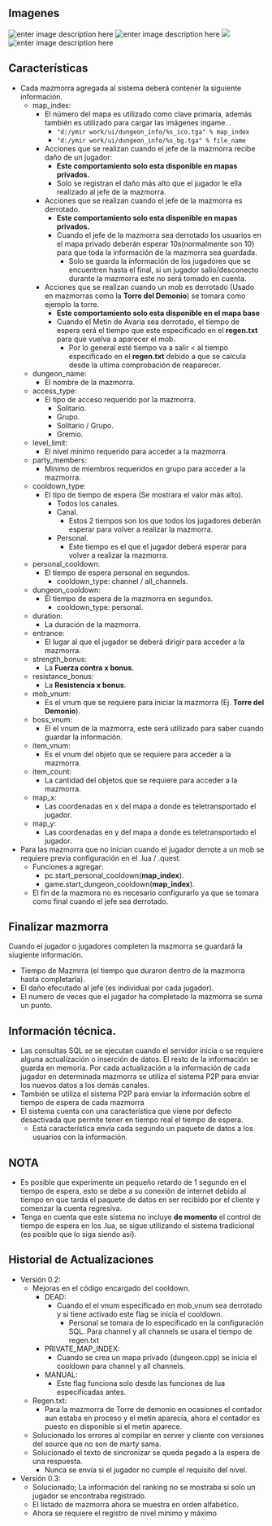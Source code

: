 ## Imagenes
![enter image description here](https://i.ibb.co/j6rM5yn/board.jpg)
![enter image description here](https://i.ibb.co/02CLZmb/top1.jpg)
![](https://i.ibb.co/3mRdFR5/top2.jpg)
![enter image description here](https://i.ibb.co/F7cPGkB/top3.jpg)
## Características

 - Cada mazmorra agregada al sistema deberá contener la siguiente información.
	 - map_index:
		 - El número del mapa es utilizado como clave primaria, además también es utilizado para cargar las imágenes ingame. .
			 - `"d:/ymir work/ui/dungeon_info/%s_ico.tga" % map_index`
			 - `"d:/ymir work/ui/dungeon_info/%s_bg.tga" % file_name`
		 - Acciones que se realizan cuando el jefe de la mazmorra recibe daño de un jugador:
			 - **Este comportamiento solo esta disponible en mapas privados.**
			 - Solo se registran el daño más alto que el jugador le ella realizado al jefe de la mazmorra.
		 - Acciones que se realizan cuando el jefe de la mazmorra es derrotado.
			 - **Este comportamiento solo esta disponible en mapas privados.**
			 - Cuando el jefe de la mazmorra sea derrotado los usuarios en el mapa privado deberán esperar 10s(normalmente son 10) para que toda la información de la mazmorra sea guardada.
				 - Solo se guarda la información de los jugadores que se encuentren hasta el final, si un jugador salio/desconecto durante la mazmorra este no será tomado en cuenta.
		 - Acciones que se realizan cuando un mob es derrotado (Usado en mazmorras como la **Torre del Demonio**) se tomara como ejemplo la torre.
			 - **Este comportamiento solo esta disponible en el mapa base**
			 - Cuando el Metin de Avaria sea derrotado, el tiempo de espera será el tiempo que este especificado en el **regen.txt** para que vuelva a aparecer el mob.
				 - Por lo general esté tiempo va a salir < al tiempo especificado en el **regen.txt** debido a que se calcula desde la ultima comprobación de reaparecer.
	 - dungeon_name:
		 - El nombre de la mazmorra.
	 - access_type:
		 - El tipo de acceso requerido por la mazmorra.
			 - Solitario.
			 - Grupo.
			 - Solitario / Grupo.
			 - Gremio.
	 - level_limit:
		 - El nivel mínimo requerido para acceder a la mazmorra.
	 - party_members:
		 - Mínimo de miembros requeridos en grupo para acceder a la mazmorra.
	 - cooldown_type:
		 - El tipo de tiempo de espera (Se mostrara el valor más alto).
			 - Todos los canales.
			 - Canal.
				 - Estos 2 tiempos son los que todos los jugadores deberán esperar para volver a realizar la mazmorra.
			 - Personal.
				 - Este tiempo es el que el jugador deberá esperar para volver a realizar la mazmorra.
	 - personal_cooldown:
		 - El tiempo de espera personal en segundos.
			 - cooldown_type: channel / all_channels.
	 - dungeon_cooldown:
		 - El tiempo de espera de la mazmorra en segundos.
			 - cooldown_type: personal.
	 - duration:
		 - La duración de la mazmorra.
	 - entrance:
		 - El lugar al que el jugador se deberá dirigir para acceder a la mazmorra.
	 - strength_bonus:
		 - La **Fuerza contra x bonus**.
	 - resistance_bonus:
		 - La **Resistencia x bonus**.
	 - mob_vnum:
		 - Es el vnum que se requiere para iniciar la mazmorra (Ej. **Torre del Demonio**).
	 - boss_vnum:
		 - El el vnum de la mazmorra, este será utilizado para saber cuando guardar la información.
	 - item_vnum:
		 - Es el vnum del objeto que se requiere para acceder a la mazmorra.
	 - item_count:
		 - La cantidad del objetos que se requiere para acceder a la mazmorra.
	 - map_x:
		 - Las coordenadas en x del mapa a donde es teletransportado el jugador.
	 - map_y:
		 - Las coordenadas en y del mapa a donde es teletransportado el jugador.
 - Para las mazmorra que no inician cuando el jugador derrote a un mob se requiere previa configuración en el .lua / .quest.
	 - Funciones a agregar:
		 - pc.start_personal_cooldown(**map_index**).
		 - game.start_dungeon_cooldown(**map_index**).
	 - El fin de la mazmora no es necesario configurarlo ya que se tomara como final cuando el jefe sea derrotado.

## Finalizar mazmorra
Cuando el jugador o jugadores completen la mazmorra se guardará la siugiente información.

 - Tiempo de Mazmrra (el tiempo que duraron dentro de la mazmorra hasta completarla).
 - El daño efecutado al jefe (es individual por cada jugador).
 - El numero de veces que el jugador ha completado la mazmorra se suma un punto.

## Información técnica.

 - Las consultas SQL se se ejecutan cuando el servidor inicia o se requiere alguna actualización o inserción de datos. El resto de la información se guarda en memoria. Por cada actualización a la información de cada jugador en determinada mazmorra se utiliza el sistema P2P para enviar los nuevos datos a los demás canales.
 - También se utiliza el sistema P2P para enviar la información sobre el tiempo de espera de cada mazmorra
 - El sistema cuenta con una característica que viene por defecto desactivada que permite tener en tiempo real el tiempo de espera.
	 - Está característica envía cada segundo un paquete de datos a los usuarios con la información.

## NOTA

 - Es posible que experimente un pequeño retardo de 1 segundo en el tiempo de espera, esto se debe a su conexión de internet debido al tiempo en que tarda el paquete de datos en ser recibido por el cliente y comenzar la cuenta regresiva.
 - Tenga en cuenta que este sistema no incluye **de momento** el control de tiempo de espera en los .lua, se sigue utilizando el sistema tradicional (es posible que lo siga siendo así).

## Historial de Actualizaciones
 - Versión 0.2:
	- Mejoras en el código encargado del cooldown.
		- DEAD:
			- Cuando el el vnum especificado en mob_vnum sea derrotado y si tiene activado este flag se inicia el cooldown.
				- Personal se tomara de lo especificado en la configuración SQL. Para channel y all channels se usara el tiempo de regen.txt
		- PRIVATE_MAP_INDEX:
			- Cuando se crea un mapa privado (dungeon.cpp) se inicia el cooldown para channel y all channels.
		- MANUAL:
			- Este flag funciona solo desde las funciones de lua especificadas antes.
	- Regen.txt:
		- Para la mazmorra de Torre de demonio en ocasiones el contador aun estaba en proceso y el metin aparecía, ahora el contador es puesto en disponible si el metin aparece.
	- Solucionado los errores al compilar en server y cliente con versiones del source que no son de marty sama.
	- Solucionado el texto de sincronizar se queda pegado a la espera de una respuesta.
		- Nunca se envía si el jugador no cumple el requisito del nivel.
- Versión 0.3:
	- Solucionado; La información del ranking no se mostraba si solo un jugador se encontraba registrado.
	- El listado de mazmorra ahora se muestra en orden alfabético.
	- Ahora se requiere el registro de nivel mínimo y máximo
